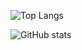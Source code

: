 ![Top Langs](https://github-readme-stats.vercel.app/api/top-langs/?username=sshelll&theme=tokyonight&layout=compact&hide=javascript,html,css&card_width=467&custom_title=My%20stack) 

![GitHub stats](https://github-readme-stats.vercel.app/api?username=sshelll&show_icons=true&rank_icon=github&theme=radical&line_height=20&custom_title=My%20stats)

